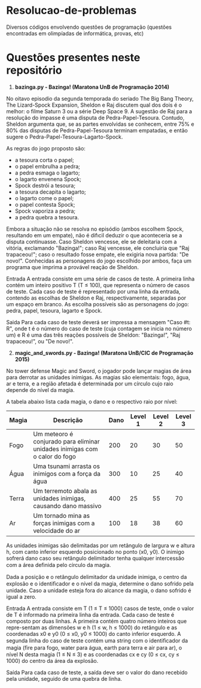 # Resolucao-de-problemas
Diversos códigos envolvendo questões de programação (questões encontradas em olimpíadas de informática, provas, etc)

# Questões presentes neste repositório

1. **bazinga.py - Bazinga! (Maratona UnB de Programação 2014)**

No oitavo episodio da segunda temporada do seriado The Big Bang Theory, The Lizard-Spock Expansion, Sheldon e Raj discutem qual dos dois é o melhor: o filme Saturn 3 ou a série Deep Space 9. 
A sugestão de Raj para a resolução do impasse é uma disputa de Pedra-Papel-Tesoura. Contudo, Sheldon argumenta que, se as partes envolvidas se conhecem, entre 75% e 80% das disputas de Pedra-Papel-Tesoura terminam empatadas, e então sugere o Pedra-Papel-Tesoura-Lagarto-Spock.

As regras do jogo proposto são:
- a tesoura corta o papel;
- o papel embrulha a pedra;
- a pedra esmaga o lagarto;
- o lagarto envenena Spock;
- Spock destrói a tesoura;
- a tesoura decapita o lagarto;
- o lagarto come o papel;
- o papel contesta Spock;
- Spock vaporiza a pedra;
- a pedra quebra a tesoura.

Embora a situação não se resolva no episódio (ambos escolhem Spock, resultando em um empate), não é difıcil deduzir o que aconteceria se a disputa continuasse. 
Caso Sheldon vencesse, ele se deleitaria com a vitória, exclamando "Bazinga!"; caso Raj vencesse, ele concluiria que "Raj trapaceou!"; caso o resultado fosse empate, ele exigiria nova partida: "De novo!". 
Conhecidas as personagens do jogo escolhido por ambos, faça um programa que imprima a provável reação de Sheldon.

Entrada
A entrada consiste em uma série de casos de teste. A primeira linha contém um inteiro positivo T (T ≤ 100), que representa o número de casos de teste. 
Cada caso de teste é representado por uma linha da entrada, contendo as escolhas de Sheldon e Raj, respectivamente, separadas por um espaço em branco. 
As escolha possíveis são as personagens do jogo: pedra, papel, tesoura, lagarto e Spock.

Saida
Para cada caso de teste deverá ser impressa a mensagem "Caso #t: R", onde t é o número do caso de teste (cuja contagem se inicia no número um) e R é uma das três reações possíveis de Sheldon: "Bazinga!", "Raj trapaceou!", ou "De novo!".

2. **magic_and_swords.py - Bazinga! (Maratona UnB/CIC de Programação 2015)**

No tower defense Magic and Sword, o jogador pode lançar magias de área para derrotar as unidades inimigas. As magias são elementais: fogo, água, ar e terra, e a região afetada é determinada por um círculo cujo raio depende do nível da magia.

A tabela abaixo lista cada magia, o dano e o respectivo raio por nível:

| Magia | Descrição                                                                  | Dano | Level 1 | Level 2 | Level 3 |
|-------|----------------------------------------------------------------------------|------|---------|---------|---------|
| Fogo  | Um meteoro é conjurado para eliminar unidades inimigas com o calor do fogo | 200  | 20      | 30      | 50      |
| Água  | Uma tsunami arrasta os inimigos com a força da água                        | 300  | 10      | 25      | 40      |
| Terra | Um terremoto abala as unidades inimigas, causando dano massivo             | 400  | 25      | 55      | 70      |
| Ar    | Um tornado mina as forças inimigas com a velocidade do ar                  | 100  | 18      | 38      | 60      |

As unidades inimigas são delimitadas por um retângulo de largura w e altura h, com canto inferior esquerdo posicionado no ponto (x0, y0). O inimigo sofrerá dano caso seu retângulo delimitador tenha qualquer intercessão com a área deﬁnida pelo círculo da magia.

Dada a posição e o retângulo delimitador da unidade inimiga, o centro da explosão e o identiﬁcador e o nível da magia, determine o dano sofrido pela unidade. Caso a unidade esteja fora do alcance da magia, o dano sofrido é igual a zero.

Entrada
A entrada consiste em T (1 ≤ T ≤ 1000) casos de teste, onde o valor de T é informado na primeira linha da entrada. Cada caso de teste é composto por duas linhas. A primeira contém quatro número inteiros que repre-sentam as dimensões w e h (1 ≤ w, h ≤ 1000) do retângulo e as coordenadas x0 e y0 (0 ≤ x0, y0 ≤ 1000) do canto inferior esquerdo. A segunda linha do caso de teste contém uma string com o identiﬁcador da magia (ﬁre para fogo, water para água, earth para terra e air para ar), o nível N desta magia (1 ≤ N ≤ 3) e as coordenadas cx e cy (0 ≤ cx, cy ≤ 1000) do centro da área da explosão.

Saída
Para cada caso de teste, a saída deve ser o valor do dano recebido pela unidade, seguido de uma quebra de linha.